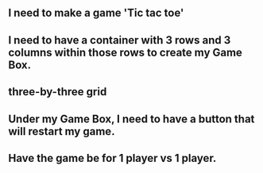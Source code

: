 ## I need to make a game 'Tic tac toe'
## I need to have a container with 3 rows and 3 columns within those rows to create my Game Box. 
## three-by-three grid 
## Under my Game Box, I need to have a button that will restart my game. 
## Have the game be for 1 player vs 1 player.
